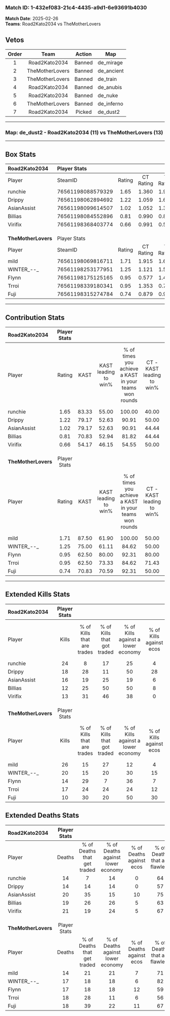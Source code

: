 ### Match ID: 1-432ef083-21c4-4435-a9d1-6e93691b4030  
**Match Date**: 2025-02-26  
**Teams**: Road2Kato2034 vs TheMotherLovers  

## Vetos  

| Order | Team | Action | Map |
| :---: | :--: | :----: | --- |
| 1 | Road2Kato2034 | Banned | de_mirage |
| 2 | TheMotherLovers | Banned | de_ancient |
| 3 | TheMotherLovers | Banned | de_train |
| 4 | Road2Kato2034 | Banned | de_anubis |
| 5 | Road2Kato2034 | Banned | de_nuke |
| 6 | TheMotherLovers | Banned | de_inferno |
| 7 | Road2Kato2034 | Picked | de_dust2 |

---  

### **Map**: de_dust2 - Road2Kato2034 (11) vs TheMotherLovers (13)  
---  

## Box Stats  

| **Road2Kato2034**   | Player Stats      |        |           |          |       |       |       |         |        |      |     |
| :- | :- | :-: | :-: | :-: | :-: | :-: | :-: | :-: | :-: | :-: | :-: |
| Player              | SteamID           | Rating | CT Rating | T Rating | KAST  |  ADR  | Kills | Assists | Deaths | K/D  | HS% |
| runchie             | 76561198088579329 |  1.65  |   1.360   |  1.990   | 83.33 | 126.4 |  24   |    6    |   14   | 1.71 | 50  |
| Drippy              | 76561198062894692 |  1.22  |   1.059   |  1.610   | 79.17 | 66.8  |  18   |    6    |   14   | 1.29 | 33  |
| AsianAssist         | 76561198099614507 |  1.02  |   1.052   |  1.309   | 79.17 | 73.6  |  16   |    4    |   20   | 0.80 | 68  |
| Billias             | 76561198084552896 |  0.81  |   0.990   |  0.858   | 70.83 | 61.0  |  12   |    7    |   19   | 0.63 | 75  |
| Virifix             | 76561198368403774 |  0.66  |   0.991   |  0.508   | 54.17 | 60.5  |  13   |    2    |   21   | 0.62 | 69  |
|                     |                   |        |           |          |       |       |       |         |        |      |     |
|                     |                   |        |           |          |       |       |       |         |        |      |     |
|                     |                   |        |           |          |       |       |       |         |        |      |     |
| **TheMotherLovers** | Player Stats      |        |           |          |       |       |       |         |        |      |     |
| Player              | SteamID           | Rating | CT Rating | T Rating | KAST  |  ADR  | Kills | Assists | Deaths | K/D  | HS% |
| mild                | 76561198069816711 |  1.71  |   1.915   |  1.647   | 87.50 | 115.8 |  26   |    4    |   14   | 1.86 | 61  |
| WINTER_--_          | 76561198253177951 |  1.25  |   1.121   |  1.510   | 75.00 | 90.3  |  20   |    2    |   17   | 1.18 | 45  |
| Flynn               | 76561198175125165 |  0.95  |   0.577   |  1.464   | 62.50 | 83.7  |  14   |   10    |   17   | 0.82 | 57  |
| Trroi               | 76561198339180341 |  0.95  |   1.353   |  0.774   | 62.50 | 64.2  |  17   |    4    |   18   | 0.94 | 58  |
| Fuji                | 76561198315274784 |  0.74  |   0.879   |  0.925   | 70.83 | 54.1  |  10   |    7    |   18   | 0.56 | 70  |
---  

## Contribution Stats  

| **Road2Kato2034**   | Player Stats |       |                      |                                                        |                           |                                                             |                          |                                                            |
| :- | :-: | :-: | :-: | :-: | :-: | :-: | :-: | :-: |
| Player              |    Rating    | KAST  | KAST leading to win% | % of times you achieve a KAST in your teams won rounds | CT - KAST leading to win% | CT - % of times you achieve a KAST in your teams won rounds | T - KAST leading to win% | T - % of times you achieve a KAST in your teams won rounds |
| runchie             |     1.65     | 83.33 |        55.00         |                         100.00                         |           40.00           |                           100.00                            |          70.00           |                           100.00                           |
| Drippy              |     1.22     | 79.17 |        52.63         |                         90.91                          |           50.00           |                           100.00                            |          54.55           |                           85.71                            |
| AsianAssist         |     1.02     | 79.17 |        52.63         |                         90.91                          |           44.44           |                           100.00                            |          60.00           |                           85.71                            |
| Billias             |     0.81     | 70.83 |        52.94         |                         81.82                          |           44.44           |                           100.00                            |          62.50           |                           71.43                            |
| Virifix             |     0.66     | 54.17 |        46.15         |                         54.55                          |           50.00           |                            75.00                            |          42.86           |                           42.86                            |
|                     |              |       |                      |                                                        |                           |                                                             |                          |                                                            |
|                     |              |       |                      |                                                        |                           |                                                             |                          |                                                            |
|                     |              |       |                      |                                                        |                           |                                                             |                          |                                                            |
| **TheMotherLovers** | Player Stats |       |                      |                                                        |                           |                                                             |                          |                                                            |
| Player              |    Rating    | KAST  | KAST leading to win% | % of times you achieve a KAST in your teams won rounds | CT - KAST leading to win% | CT - % of times you achieve a KAST in your teams won rounds | T - KAST leading to win% | T - % of times you achieve a KAST in your teams won rounds |
| mild                |     1.71     | 87.50 |        61.90         |                         100.00                         |           50.00           |                           100.00                            |          72.73           |                           100.00                           |
| WINTER_--_          |     1.25     | 75.00 |        61.11         |                         84.62                          |           50.00           |                           100.00                            |          75.00           |                           75.00                            |
| Flynn               |     0.95     | 62.50 |        80.00         |                         92.31                          |           80.00           |                            80.00                            |          80.00           |                           100.00                           |
| Trroi               |     0.95     | 62.50 |        73.33         |                         84.62                          |           71.43           |                           100.00                            |          75.00           |                           75.00                            |
| Fuji                |     0.74     | 70.83 |        70.59         |                         92.31                          |           50.00           |                            80.00                            |          88.89           |                           100.00                           |
---  

## Extended Kills Stats  

| **Road2Kato2034**   | Player Stats |                            |                            |                                    |                         |                              |                                 |                                       |                    |           |
| :- | :-: | :-: | :-: | :-: | :-: | :-: | :-: | :-: | :-: | :-: |
| Player              |    Kills     | % of Kills that are trades | % of Kills that got traded | % of Kills against a lower economy | % of Kills against ecos | % of Kills that are flawless | % of Kills that are close duels | % of Kills that are assisted by flash | Pistol Round Kills | AWP Kills |
| runchie             |      24      |             8              |             17             |                 25                 |            4            |              58              |                8                |                   0                   |         3          |     2     |
| Drippy              |      18      |             28             |             11             |                 50                 |           28            |              83              |                0                |                   0                   |         0          |    11     |
| AsianAssist         |      16      |             19             |             25             |                 19                 |            6            |              63              |                6                |                   0                   |         3          |     0     |
| Billias             |      12      |             25             |             50             |                 50                 |            8            |              58              |               17                |                   0                   |         1          |     0     |
| Virifix             |      13      |             31             |             46             |                 38                 |            0            |              85              |                8                |                   8                   |         0          |     0     |
|                     |              |                            |                            |                                    |                         |                              |                                 |                                       |                    |           |
|                     |              |                            |                            |                                    |                         |                              |                                 |                                       |                    |           |
|                     |              |                            |                            |                                    |                         |                              |                                 |                                       |                    |           |
| **TheMotherLovers** | Player Stats |                            |                            |                                    |                         |                              |                                 |                                       |                    |           |
| Player              |    Kills     | % of Kills that are trades | % of Kills that got traded | % of Kills against a lower economy | % of Kills against ecos | % of Kills that are flawless | % of Kills that are close duels | % of Kills that are assisted by flash | Pistol Round Kills | AWP Kills |
| mild                |      26      |             15             |             27             |                 12                 |            4            |              65              |                4                |                   4                   |         4          |     0     |
| WINTER_--_          |      20      |             15             |             20             |                 30                 |           15            |              55              |               10                |                   5                   |         3          |     9     |
| Flynn               |      14      |             29             |             7              |                 36                 |            7            |              64              |                0                |                   7                   |         1          |     0     |
| Trroi               |      17      |             24             |             24             |                 24                 |           12            |              76              |                6                |                   0                   |         0          |     0     |
| Fuji                |      10      |             30             |             20             |                 50                 |           30            |              70              |               10                |                   0                   |         1          |     0     |
## Extended Deaths Stats  

| **Road2Kato2034**   | Player Stats |                             |                                   |                          |                               |                            |                           |               |
| :- | :-: | :-: | :-: | :-: | :-: | :-: | :-: | :-: |
| Player              |    Deaths    | % of Deaths that get traded | % of Deaths against lower economy | % of Deaths against ecos | % of Deaths that are flawless | % of Deaths that are close | % of Deaths while blinded | Deaths to AWP |
| runchie             |      14      |              7              |                14                 |            0             |              64               |             14             |             0             |       2       |
| Drippy              |      14      |             14              |                14                 |            0             |              57               |             7              |             0             |       3       |
| AsianAssist         |      20      |             35              |                15                 |            10            |              75               |             10             |             5             |       0       |
| Billias             |      19      |             26              |                26                 |            5             |              63               |             0              |             5             |       3       |
| Virifix             |      21      |             19              |                24                 |            5             |              67               |             0              |             5             |       1       |
|                     |              |                             |                                   |                          |                               |                            |                           |               |
|                     |              |                             |                                   |                          |                               |                            |                           |               |
|                     |              |                             |                                   |                          |                               |                            |                           |               |
| **TheMotherLovers** | Player Stats |                             |                                   |                          |                               |                            |                           |               |
| Player              |    Deaths    | % of Deaths that get traded | % of Deaths against lower economy | % of Deaths against ecos | % of Deaths that are flawless | % of Deaths that are close | % of Deaths while blinded | Deaths to AWP |
| mild                |      14      |             21              |                21                 |            7             |              71               |             7              |             0             |       1       |
| WINTER_--_          |      17      |             18              |                18                 |            6             |              82               |             0              |             0             |       5       |
| Flynn               |      17      |             18              |                18                 |            12            |              59               |             12             |             6             |       3       |
| Trroi               |      18      |             28              |                11                 |            6             |              56               |             11             |             0             |       3       |
| Fuji                |      18      |             39              |                22                 |            11            |              67               |             6              |             0             |       1       |
